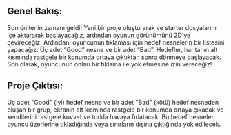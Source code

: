 ## Genel Bakış:
Son ünitenin zamanı geldi! Yeni bir proje oluşturarak ve starter dosyalarını içe aktararak başlayacağız, ardından oyunun görünümünü 2D'ye çevireceğiz. Ardından, oyuncunun tıklaması için hedef nesnelerin bir listesini yapacağız: Üç adet “Good” nesne ve bir adet “Bad”. Hedefler, haritanın alt kısmında rastgele bir konumda ortaya çıktıktan sonra dönmeye başlayacak. Son olarak, oyuncunun onları bir tıklama ile yok etmesine izin vereceğiz!
## Proje Çıktısı:
Üç adet "Good" (iyi) hedef nesne ve bir adet "Bad" (kötü) hedef nesneden oluşan bir grup, ekranın alt kısmında rastgele bir konumda ortaya çıkacak ve kendilerini rastgele kuvvet ve torkla havaya fırlatacak. Bu hedef nesneler, oyuncu üzerlerine tıkladığında veya sınırların dışına çıktığında yok edilecek.
